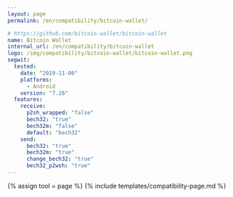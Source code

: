 ```yaml
---
layout: page
permalink: /en/compatibility/bitcoin-wallet/

# https://github.com/bitcoin-wallet/bitcoin-wallet
name: Bitcoin Wallet
internal_url: /en/compatibility/bitcoin-wallet
logo: /img/compatibility/bitcoin-wallet/bitcoin-wallet.png
segwit:
  tested:
    date: "2019-11-06"
    platforms:
      - Android
    version: "7.26"
  features:
    receive:
      p2sh_wrapped: "false"
      bech32: "true"
      bech32m: "false"
      default: "bech32"
    send:
      bech32: "true"
      bech32m: "true"
      change_bech32: "true"
      bech32_p2wsh: "true"
---
```

<!-- Bitcoin Wallet -->

{% assign tool = page %}
{% include templates/compatibility-page.md %}
